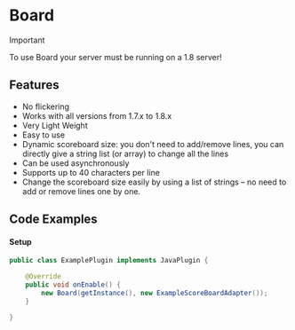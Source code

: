 # Board

> [!IMPORTANT]
> To use Board your server must be running on a 1.8 server!

## Features
* No flickering
* Works with all versions from 1.7.x to 1.8.x
* Very Light Weight
* Easy to use
* Dynamic scoreboard size: you don't need to add/remove lines, you can directly give a string list (or array) to change all the lines
* Can be used asynchronously
* Supports up to 40 characters per line
* Change the scoreboard size easily by using a list of strings – no need to add or remove lines one by one.

## Code Examples

#### Setup
```java
public class ExamplePlugin implements JavaPlugin {

    @Override
    public void onEnable() {
        new Board(getInstance(), new ExampleScoreBoardAdapter());
    }

}
```
